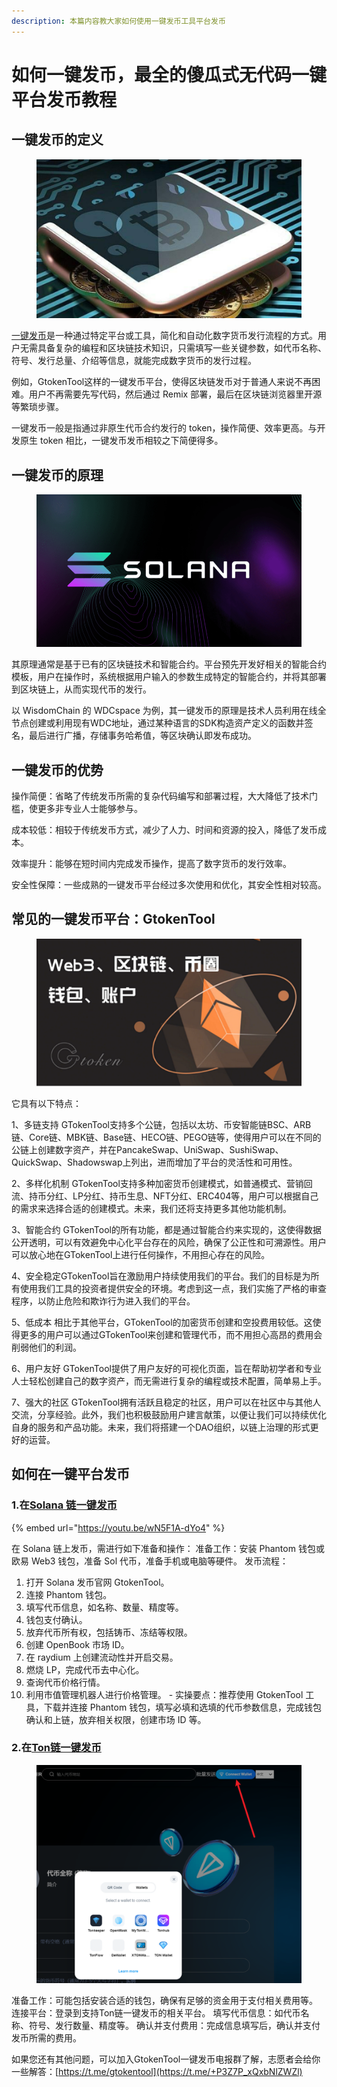 ```yaml
---
description: 本篇内容教大家如何使用一键发币工具平台发币
---
```


# 如何一键发币，最全的傻瓜式无代码一键平台发币教程

## 一键发币的定义

<figure><img src="../../.gitbook/assets/2 (13).png" alt=""><figcaption></figcaption></figure>

[一键发币](https://gtokentool.com/)是一种通过特定平台或工具，简化和自动化数字货币发行流程的方式。用户无需具备复杂的编程和区块链技术知识，只需填写一些关键参数，如代币名称、符号、发行总量、介绍等信息，就能完成数字货币的发行过程。

例如，GtokenTool这样的一键发币平台，使得区块链发币对于普通人来说不再困难。用户不再需要先写代码，然后通过 Remix 部署，最后在区块链浏览器里开源等繁琐步骤。

一键发币一般是指通过非原生代币合约发行的 token，操作简便、效率更高。与开发原生 token 相比，一键发币发币相较之下简便得多。

## 一键发币的原理

<figure><img src="../../.gitbook/assets/2 (14).png" alt=""><figcaption></figcaption></figure>

其原理通常是基于已有的区块链技术和智能合约。平台预先开发好相关的智能合约模板，用户在操作时，系统根据用户输入的参数生成特定的智能合约，并将其部署到区块链上，从而实现代币的发行。

以 WisdomChain 的 WDCspace 为例，其一键发币的原理是技术人员利用在线全节点创建或利用现有WDC地址，通过某种语言的SDK构造资产定义的函数并签名，最后进行广播，存储事务哈希值，等区块确认即发布成功。

## 一键发币的优势

操作简便：省略了传统发币所需的复杂代码编写和部署过程，大大降低了技术门槛，使更多非专业人士能够参与。&#x20;

成本较低：相较于传统发币方式，减少了人力、时间和资源的投入，降低了发币成本。&#x20;

效率提升：能够在短时间内完成发币操作，提高了数字货币的发行效率。&#x20;

安全性保障：一些成熟的一键发币平台经过多次使用和优化，其安全性相对较高。

## 常见的一键发币平台：GtokenTool

<figure><img src="../../.gitbook/assets/2 (15).png" alt=""><figcaption></figcaption></figure>

它具有以下特点：

1、多链支持 GTokenTool支持多个公链，包括以太坊、币安智能链BSC、ARB链、Core链、MBK链、Base链、HECO链、PEGO链等，使得用户可以在不同的公链上创建数字资产，并在PancakeSwap、UniSwap、SushiSwap、QuickSwap、Shadowswap上列出，进而增加了平台的灵活性和可用性。

2、多样化机制 GTokenTool支持多种加密货币创建模式，如普通模式、营销回流、持币分红、LP分红、持币生息、NFT分红、ERC404等，用户可以根据自己的需求来选择合适的创建模式。未来，我们还将支持更多其他功能机制。

3、智能合约 GTokenTool的所有功能，都是通过智能合约来实现的，这使得数据公开透明，可以有效避免中心化平台存在的风险，确保了公正性和可溯源性。用户可以放心地在GTokenTool上进行任何操作，不用担心存在的风险。

4、安全稳定GTokenTool旨在激励用户持续使用我们的平台。我们的目标是为所有使用我们工具的投资者提供安全的环境。考虑到这一点，我们实施了严格的审查程序，以防止危险和欺诈行为进入我们的平台。

5、低成本 相比于其他平台，GTokenTool的加密货币创建和空投费用较低。这使得更多的用户可以通过GTokenTool来创建和管理代币，而不用担心高昂的费用会削弱他们的利润。

6、用户友好 GTokenTool提供了用户友好的可视化页面，旨在帮助初学者和专业人士轻松创建自己的数字资产，而无需进行复杂的编程或技术配置，简单易上手。

7、强大的社区 GTokenTool拥有活跃且稳定的社区，用户可以在社区中与其他人交流，分享经验。此外，我们也积极鼓励用户建言献策，以便让我们可以持续优化自身的服务和产品功能。未来，我们将搭建一个DAO组织，以链上治理的形式更好的运营。

## 如何在一键平台发币

### 1.在[Solana 链一键发币](../../solana/token-creation/token-creation.md)

{% embed url="https://youtu.be/wN5F1A-dYo4" %}

在 Solana 链上发币，需进行如下准备和操作： 准备工作：安装 Phantom 钱包或欧易 Web3 钱包，准备 Sol 代币，准备手机或电脑等硬件。 发币流程：

1. 打开 Solana 发币官网 GtokenTool。
2. 连接 Phantom 钱包。
3. 填写代币信息，如名称、数量、精度等。
4. 钱包支付确认。
5. 放弃代币所有权，包括铸币、冻结等权限。
6. 创建 OpenBook 市场 ID。
7. 在 raydium 上创建流动性并开启交易。
8. 燃烧 LP，完成代币去中心化。
9. 查询代币价格行情。
10. 利用市值管理机器人进行价格管理。 - 实操要点：推荐使用 GtokenTool 工具，下载并连接 Phantom 钱包，填写必填和选填的代币参数信息，完成钱包确认和上链，放弃相关权限，创建市场 ID 等。

### 2.在[Ton链一键发币](../../ton/ton-token-creation.md)

<figure><img src="../../.gitbook/assets/111 (7).png" alt=""><figcaption></figcaption></figure>

准备工作：可能包括安装合适的钱包，确保有足够的资金用于支付相关费用等。 连接平台：登录到支持Ton链一键发币的相关平台。 填写代币信息：如代币名称、符号、发行数量、精度等。 确认并支付费用：完成信息填写后，确认并支付发币所需的费用。

如果您还有其他问题，可以加入GtokenTool一键发币电报群了解，志愿者会给你一些解答：[https://t.me/gtokentool](https://t.me/+P3Z7P_xQxbNlZWZl)
